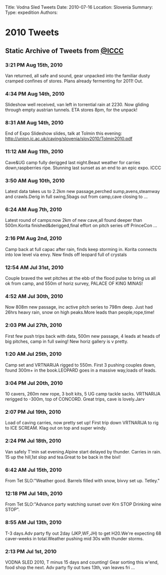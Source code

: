 Title: Vodna Sled Tweets
Date: 2010-07-16
Location: Slovenia
Summary:
Type: expedition
Authors:

<h1>2010 Tweets</h1>
<h2>Static Archive of Tweets from <a href="http://twitter.com/iccc">@ICCC</a></h2>

<h3> 3:21 PM Aug 15th, 2010 </h3><p> Van returned, all safe and sound, gear unpacked into the familiar dusty cramped confines of stores. Plans already fermenting for 2011! Out. </p>
<h3> 4:34 PM Aug 14th, 2010 </h3><p> Slideshow well received, van left in torrential rain at 2230. Now gliding through empty austrian tunnels. ETA stores 8pm, for the unpack! </p>
<h3> 8:31 AM Aug 14th, 2010 </h3><p> End of Expo Slideshow slides, talk at Tolmin this evening:
<a href="http://union.ic.ac.uk/caving/slovenia/slov2010/Tolmin2010.pdf" target="_blank" class="tweet-url web" rel="nofollow">http://union.ic.ac.uk/caving/slovenia/slov2010/Tolmin2010.pdf</a> </p>
<h3> 11:12 AM Aug 11th, 2010 </h3><p> Cave&amp;UG camp fully derigged last night.Beaut weather for carries down,raspberries ripe. Stunning last sunset as an end to an epic expo. ICCC </p>
<h3> 3:50 AM Aug 10th, 2010 </h3><p> Latest data takes us to 2.2km new passage,perched sump,avens,steamway and crawls.Derig in full swing,5bags out from camp,cave closing to ... </p>
<h3> 6:24 AM Aug 7th, 2010 </h3><p> Latest round of camps:now 2km of new cave,all found deeper than 500m.Korita finished&amp;derigged,final effort on pitch series off PrinceCon ... </p>
<h3> 2:16 PM Aug 2nd, 2010 </h3><p> Camp back at full capac after rain, finds keep storming in. Korita connects into low level via envy. New finds off leopard full of crystals </p>
<h3> 12:54 AM Jul 31st, 2010 </h3><p> Couple braved the wet pitches at the ebb of the flood pulse to bring us all ok from camp, and 550m of horiz survey, PALACE OF KING MINAS! </p>
<h3> 4:52 AM Jul 30th, 2010 </h3><p> Now 808m new passage, inc active pitch series to 798m deep. Just had 26hrs heavy rain, snow on high peaks.More leads than people,rope,time! </p>
<h3> 2:03 PM Jul 27th, 2010 </h3><p> First few push trips back with data, 500m new passage, 4 leads at heads of big pitches, camp in full swing! New horiz gallery is v pretty. </p>
<h3> 1:20 AM Jul 25th, 2010 </h3><p> Camp set and VRTNARIJA rigged to 550m. First 3 pushing couples down, found 300m+ in the book.LEOPARD goes in a massive way,loads of leads. </p>
<h3> 3:04 PM Jul 20th, 2010 </h3><p> 10 cavers, 260m new rope, 3 bolt kits, 5 UG camp tackle sacks. VRTNARIJA rerigged to -300m, top of CONCORD. Great trips, cave is lovely.Jarv </p>
<h3> 2:07 PM Jul 19th, 2010 </h3><p> Load of caving carries, now pretty set up! First trip down VRTNARIJA to rig to ICE SCREAM. Klag out on top and super windy. </p>
<h3> 2:24 PM Jul 18th, 2010 </h3><p> Van safely T'min sat evening.Alpine start delayed by thunder. Carries in rain. 15 up the hill,1st slop and tea.Great to be back in the bivi! </p>
<h3> 6:42 AM Jul 15th, 2010 </h3><p> From Tet SLO:"Weather good. Barrels filled with snow, bivvy set up. Tetley." </p>
<h3> 12:18 PM Jul 14th, 2010 </h3><p> From Tet SLO:"Advance party watching sunset over Krn STOP Drinking wine STOP". </p>
<h3> 8:55 AM Jul 13th, 2010 </h3><p> T-3 days.Adv party fly out 2day (JKP,WF,JH) to get H20.We're expecting 68 caver-weeks in total.Weather pushing mid 30s with thunder storms. </p>
<h3> 2:13 PM Jul 1st, 2010 </h3><p> VODNA SLED 2010, T minus 15 days and counting! Gear sorting this w'end, food shop the next. Adv party fly out tues 13th, van leaves fri  ... </p>
